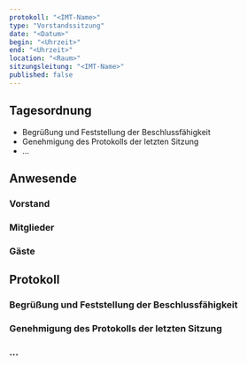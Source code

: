 ```yaml
---
protokoll: "<IMT-Name>"
type: "Vorstandssitzung"
date: "<Datum>"
begin: "<Uhrzeit>"
end: "<Uhrzeit>"
location: "<Raum>"
sitzungsleitung: "<IMT-Name>"
published: false
---
```


## Tagesordnung

* Begrüßung und Feststellung der Beschlussfähigkeit
* Genehmigung des Protokolls der letzten Sitzung
* ...

## Anwesende

### Vorstand

### Mitglieder

### Gäste

## Protokoll

### Begrüßung und Feststellung der Beschlussfähigkeit

### Genehmigung des Protokolls der letzten Sitzung

### ...

